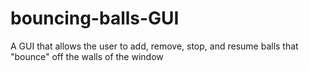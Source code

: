# bouncing-balls-GUI
A GUI that allows the user to add, remove, stop, and resume balls that "bounce" off the walls of the window
